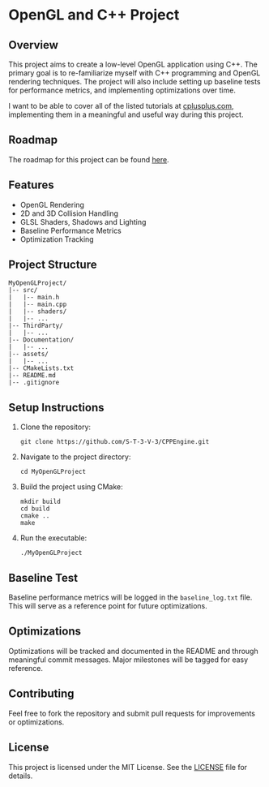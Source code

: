 # OpenGL and C++ Project

## Overview

This project aims to create a low-level OpenGL application using C++. The primary goal is to re-familiarize myself with C++ programming and OpenGL rendering techniques. The project will also include setting up baseline tests for performance metrics, and implementing optimizations over time.

I want to be able to cover all of the listed tutorials at [cplusplus.com](https://cplusplus.com/doc/tutorial/), implementing them in a meaningful and useful way during this project.

## Roadmap

The roadmap for this project can be found [here](/Documentation/Overview/Roadmap.md).

## Features

- OpenGL Rendering
- 2D and 3D Collision Handling
- GLSL Shaders, Shadows and Lighting
- Baseline Performance Metrics
- Optimization Tracking

## Project Structure

```
MyOpenGLProject/
|-- src/
|   |-- main.h
|   |-- main.cpp
|   |-- shaders/
|   |-- ...
|-- ThirdParty/
|   |-- ...
|-- Documentation/
|   |-- ...
|-- assets/
|   |-- ...
|-- CMakeLists.txt
|-- README.md
|-- .gitignore
```

## Setup Instructions

1. Clone the repository:
   ```
   git clone https://github.com/S-T-3-V-3/CPPEngine.git
   ```

2. Navigate to the project directory:
   ```
   cd MyOpenGLProject
   ```

3. Build the project using CMake:
   ```
   mkdir build
   cd build
   cmake ..
   make
   ```

4. Run the executable:
   ```
   ./MyOpenGLProject
   ```
   
## Baseline Test

Baseline performance metrics will be logged in the `baseline_log.txt` file. This will serve as a reference point for future optimizations.

## Optimizations

Optimizations will be tracked and documented in the README and through meaningful commit messages. Major milestones will be tagged for easy reference.

## Contributing

Feel free to fork the repository and submit pull requests for improvements or optimizations.

## License

This project is licensed under the MIT License. See the [LICENSE](LICENSE) file for details.
